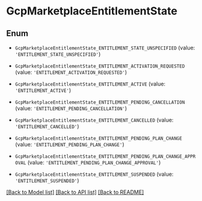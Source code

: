 # GcpMarketplaceEntitlementState


## Enum

* `GcpMarketplaceEntitlementState_ENTITLEMENT_STATE_UNSPECIFIED` (value: `'ENTITLEMENT_STATE_UNSPECIFIED'`)

* `GcpMarketplaceEntitlementState_ENTITLEMENT_ACTIVATION_REQUESTED` (value: `'ENTITLEMENT_ACTIVATION_REQUESTED'`)

* `GcpMarketplaceEntitlementState_ENTITLEMENT_ACTIVE` (value: `'ENTITLEMENT_ACTIVE'`)

* `GcpMarketplaceEntitlementState_ENTITLEMENT_PENDING_CANCELLATION` (value: `'ENTITLEMENT_PENDING_CANCELLATION'`)

* `GcpMarketplaceEntitlementState_ENTITLEMENT_CANCELLED` (value: `'ENTITLEMENT_CANCELLED'`)

* `GcpMarketplaceEntitlementState_ENTITLEMENT_PENDING_PLAN_CHANGE` (value: `'ENTITLEMENT_PENDING_PLAN_CHANGE'`)

* `GcpMarketplaceEntitlementState_ENTITLEMENT_PENDING_PLAN_CHANGE_APPROVAL` (value: `'ENTITLEMENT_PENDING_PLAN_CHANGE_APPROVAL'`)

* `GcpMarketplaceEntitlementState_ENTITLEMENT_SUSPENDED` (value: `'ENTITLEMENT_SUSPENDED'`)

[[Back to Model list]](../README.md#documentation-for-models) [[Back to API list]](../README.md#documentation-for-api-endpoints) [[Back to README]](../README.md)



